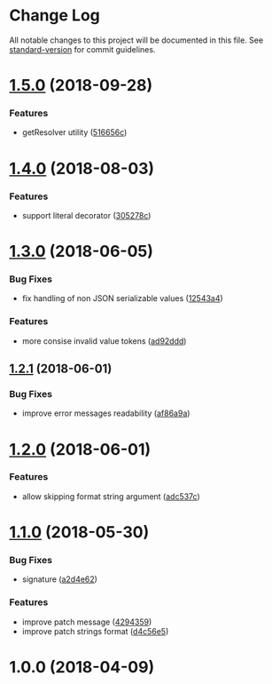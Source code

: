 # Change Log

All notable changes to this project will be documented in this file. See [standard-version](https://github.com/conventional-changelog/standard-version) for commit guidelines.

<a name="1.5.0"></a>
# [1.5.0](https://github.com/medikoo/sprintf-kit/compare/v1.4.0...v1.5.0) (2018-09-28)


### Features

*  getResolver utility ([516656c](https://github.com/medikoo/sprintf-kit/commit/516656c))



<a name="1.4.0"></a>
# [1.4.0](https://github.com/medikoo/sprintf-kit/compare/v1.3.0...v1.4.0) (2018-08-03)


### Features

* support literal decorator ([305278c](https://github.com/medikoo/sprintf-kit/commit/305278c))



<a name="1.3.0"></a>
# [1.3.0](https://github.com/medikoo/sprintf-kit/compare/v1.2.1...v1.3.0) (2018-06-05)


### Bug Fixes

* fix handling of non JSON serializable values ([12543a4](https://github.com/medikoo/sprintf-kit/commit/12543a4))


### Features

* more consise invalid value tokens ([ad92ddd](https://github.com/medikoo/sprintf-kit/commit/ad92ddd))



<a name="1.2.1"></a>
## [1.2.1](https://github.com/medikoo/sprintf-kit/compare/v1.2.0...v1.2.1) (2018-06-01)


### Bug Fixes

* improve error messages readability ([af86a9a](https://github.com/medikoo/sprintf-kit/commit/af86a9a))



<a name="1.2.0"></a>
# [1.2.0](https://github.com/medikoo/sprintf-kit/compare/v1.1.0...v1.2.0) (2018-06-01)


### Features

* allow skipping format string argument ([adc537c](https://github.com/medikoo/sprintf-kit/commit/adc537c))



<a name="1.1.0"></a>
# [1.1.0](https://github.com/medikoo/sprintf-kit/compare/v1.0.0...v1.1.0) (2018-05-30)


### Bug Fixes

* signature ([a2d4e62](https://github.com/medikoo/sprintf-kit/commit/a2d4e62))


### Features

* improve patch message ([4294359](https://github.com/medikoo/sprintf-kit/commit/4294359))
* improve patch strings format ([d4c56e5](https://github.com/medikoo/sprintf-kit/commit/d4c56e5))



<a name="1.0.0"></a>
# 1.0.0 (2018-04-09)
